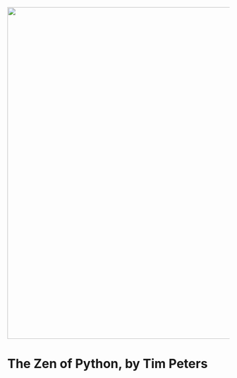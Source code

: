  <p><img src="https://user-images.githubusercontent.com/96126445/165078339-2244907d-17bf-4ea5-b805-124a2525c581.png" width="750 px"></p> 

# The Zen of Python, by Tim Peters

